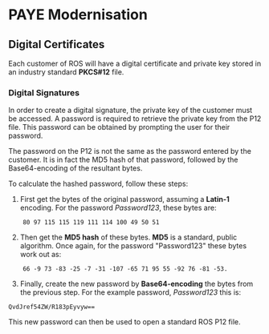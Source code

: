 # PAYE Modernisation

## Digital Certificates

Each customer of ROS will have a digital certificate and private key stored in an industry standard
**PKCS#12** file.

### Digital Signatures

In order to create a digital signature, the private key of the customer must be accessed. A password is required to retrieve the private key from the P12 file. This password can be obtained by prompting the user for their password.

The password on the P12 is not the same as the password entered by the customer. It is in fact the
MD5 hash of that password, followed by the Base64-encoding of the resultant bytes.

To calculate the hashed password, follow these steps:

1.  First get the bytes of the original password, assuming a **Latin-1** encoding. For the password _Password123_, these bytes are:

```
    80 97 115 115 119 111 114 100 49 50 51
```

2.  Then get the **MD5 hash** of these bytes. **MD5** is a standard, public algorithm. Once again, for the password "Password123" these bytes work out as:

```
    66 -9 73 -83 -25 -7 -31 -107 -65 71 95 55 -92 76 -81 -53.
```

3.  Finally, create the new password by **Base64-encoding** the bytes from the previous step. For the example password, _Password123_ this is:

```
QvdJref54ZW/R183pEyvyw==
```

This new password can then be used to open a standard ROS P12 file.
